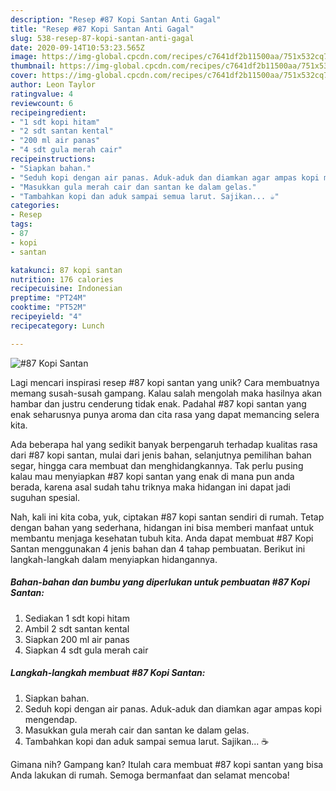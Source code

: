 ```yaml
---
description: "Resep #87 Kopi Santan Anti Gagal"
title: "Resep #87 Kopi Santan Anti Gagal"
slug: 538-resep-87-kopi-santan-anti-gagal
date: 2020-09-14T10:53:23.565Z
image: https://img-global.cpcdn.com/recipes/c7641df2b11500aa/751x532cq70/87-kopi-santan-foto-resep-utama.jpg
thumbnail: https://img-global.cpcdn.com/recipes/c7641df2b11500aa/751x532cq70/87-kopi-santan-foto-resep-utama.jpg
cover: https://img-global.cpcdn.com/recipes/c7641df2b11500aa/751x532cq70/87-kopi-santan-foto-resep-utama.jpg
author: Leon Taylor
ratingvalue: 4
reviewcount: 6
recipeingredient:
- "1 sdt kopi hitam"
- "2 sdt santan kental"
- "200 ml air panas"
- "4 sdt gula merah cair"
recipeinstructions:
- "Siapkan bahan."
- "Seduh kopi dengan air panas. Aduk-aduk dan diamkan agar ampas kopi mengendap."
- "Masukkan gula merah cair dan santan ke dalam gelas."
- "Tambahkan kopi dan aduk sampai semua larut. Sajikan... ☕"
categories:
- Resep
tags:
- 87
- kopi
- santan

katakunci: 87 kopi santan 
nutrition: 176 calories
recipecuisine: Indonesian
preptime: "PT24M"
cooktime: "PT52M"
recipeyield: "4"
recipecategory: Lunch

---
```



![#87 Kopi Santan](https://img-global.cpcdn.com/recipes/c7641df2b11500aa/751x532cq70/87-kopi-santan-foto-resep-utama.jpg)

Lagi mencari inspirasi resep #87 kopi santan yang unik? Cara membuatnya memang susah-susah gampang. Kalau salah mengolah maka hasilnya akan hambar dan justru cenderung tidak enak. Padahal #87 kopi santan yang enak seharusnya punya aroma dan cita rasa yang dapat memancing selera kita.

Ada beberapa hal yang sedikit banyak berpengaruh terhadap kualitas rasa dari #87 kopi santan, mulai dari jenis bahan, selanjutnya pemilihan bahan segar, hingga cara membuat dan menghidangkannya. Tak perlu pusing kalau mau menyiapkan #87 kopi santan yang enak di mana pun anda berada, karena asal sudah tahu triknya maka hidangan ini dapat jadi suguhan spesial.




Nah, kali ini kita coba, yuk, ciptakan #87 kopi santan sendiri di rumah. Tetap dengan bahan yang sederhana, hidangan ini bisa memberi manfaat untuk membantu menjaga kesehatan tubuh kita. Anda dapat membuat #87 Kopi Santan menggunakan 4 jenis bahan dan 4 tahap pembuatan. Berikut ini langkah-langkah dalam menyiapkan hidangannya.

<!--inarticleads1-->

##### Bahan-bahan dan bumbu yang diperlukan untuk pembuatan #87 Kopi Santan:

1. Sediakan 1 sdt kopi hitam
1. Ambil 2 sdt santan kental
1. Siapkan 200 ml air panas
1. Siapkan 4 sdt gula merah cair




<!--inarticleads2-->

##### Langkah-langkah membuat #87 Kopi Santan:

1. Siapkan bahan.
1. Seduh kopi dengan air panas. Aduk-aduk dan diamkan agar ampas kopi mengendap.
1. Masukkan gula merah cair dan santan ke dalam gelas.
1. Tambahkan kopi dan aduk sampai semua larut. Sajikan... ☕




Gimana nih? Gampang kan? Itulah cara membuat #87 kopi santan yang bisa Anda lakukan di rumah. Semoga bermanfaat dan selamat mencoba!
